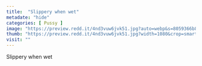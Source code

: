 ```yaml
---
title:  "Slippery when wet"
metadate: "hide"
categories: [ Pussy ]
image: "https://preview.redd.it/4nd3vuw6jvk51.jpg?auto=webp&s=8059366b86ea9fab42f677af767fd178a6aca698"
thumb: "https://preview.redd.it/4nd3vuw6jvk51.jpg?width=1080&crop=smart&auto=webp&s=e5fcef5b363b30a61fc30dc48fa2794fb6483c46"
visit: ""
---
```

Slippery when wet
